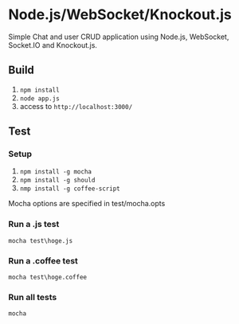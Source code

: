 Node.js/WebSocket/Knockout.js
================

Simple Chat and user CRUD application using Node.js, WebSocket, Socket.IO and Knockout.js.

## Build

1. ``npm install``
2. ``node app.js``
3. access to ``http://localhost:3000/``

## Test

### Setup

1. ``npm install -g mocha``
2. ``npm install -g should``
3. ``nmp install -g coffee-script``

Mocha options are specified in test/mocha.opts

### Run a .js test

```
mocha test\hoge.js
```

### Run a .coffee test

```
mocha test\hoge.coffee
```

### Run all tests

```
mocha
```
